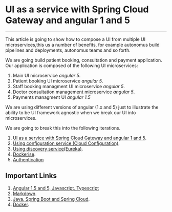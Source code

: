 # UI as a service with Spring Cloud Gateway and angular 1 and 5
---
This article is going to show how to compose a UI from multiple UI microservices,this us a number of benefits, for example autonomus build pipelines and deployments, autonomus teams and so forth.

We are going build patient booking, consultation and payment application. Our application is composed of the following UI microservices:
1. Main UI microservice _angular 5_.
2. Patient booking UI microservice _angular 5_.
3. Staff booking managment UI microservice _angular 5_.
4. Doctor consultation management microservice _angular 5_.
5. Payments managment UI _angular 1.5_

We are using different versions of angular (1.x and 5) just to illustrate the ability to be UI framework agnostic when we break our UI into microservices.

We are going to break this into the following iterations.

1. [UI as a service with Spring Cloud Gateway and angular 1 and 5](#link1).
2. [Using configuration service (Cloud Configuration)](#link2).
3. [Using discovery service(Eureka)]((#link3)).
4. [Dockerise](#link4).
5. [Authentication](#link5)
 
## Important Links
1. [Angular 1.5 and 5, Javascript, Typescript](https://link1.com)
2. [Markdown](https://link2.com).
3. [Java, Spring Boot and Spring Cloud](https://link3.com).
4. [Docker](https://link4.com).
